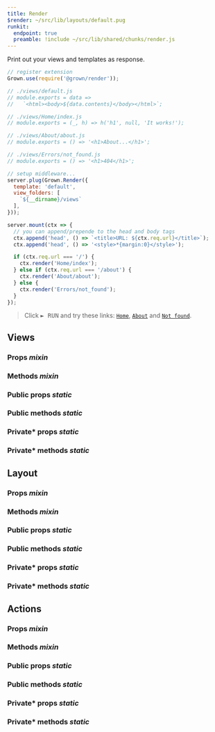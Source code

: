 ```yaml
---
title: Render
$render: ~/src/lib/layouts/default.pug
runkit:
  endpoint: true
  preamble: !include ~/src/lib/shared/chunks/render.js
---
```


Print out your views and templates as response.

```js
// register extension
Grown.use(require('@grown/render'));

// ./views/default.js
// module.exports = data =>
//   `<html><body>${data.contents}</body></html>`;

// ./views/Home/index.js
// module.exports = (_, h) => h('h1', null, 'It works!');

// ./views/About/about.js
// module.exports = () => '<h1>About...</h1>';

// ./views/Errors/not_found.js
// module.exports = () => '<h1>404</h1>';

// setup middleware...
server.plug(Grown.Render({
  template: 'default',
  view_folders: [
    `${__dirname}/views`
  ],
}));

server.mount(ctx => {
  // you can append/prepende to the head and body tags
  ctx.append('head', () => `<title>URL: ${ctx.req.url}</title>`);
  ctx.append('head', () => '<style>*{margin:0}</style>');

  if (ctx.req.url === '/') {
    ctx.render('Home/index');
  } else if (ctx.req.url === '/about') {
    ctx.render('About/about');
  } else {
    ctx.render('Errors/not_found');
  }
});
```

> Click <kbd>► RUN</kbd> and try these links: [`Home`](/), [`About`](/about) and [`Not found`](/not_found).

<div id="target"></div>

## Views

### Props <var>mixin</var>
### Methods <var>mixin</var>

### Public props <var>static</var>
### Public methods <var>static</var>

### Private* props <var>static</var>
### Private* methods <var>static</var>

## Layout

### Props <var>mixin</var>
### Methods <var>mixin</var>

### Public props <var>static</var>
### Public methods <var>static</var>

### Private* props <var>static</var>
### Private* methods <var>static</var>

## Actions

### Props <var>mixin</var>
### Methods <var>mixin</var>

### Public props <var>static</var>
### Public methods <var>static</var>

### Private* props <var>static</var>
### Private* methods <var>static</var>
